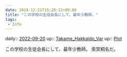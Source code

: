 ```yaml
---
date: 2024-12-21T15:20:12+09:00
title: "この学校の生徒会長にして、最年少教師。"
tags:
 - Info
---
```


daily:: [2022-09-20](Daily_Note/2022-09-20.md)
up:: [Takame_Hakkaido_Var](../Teino/Bar/Novel/Nacaria/Takame_Hakkaido_Var.md)
up:: [Plot](Bar/Novel/Chaos/Plot.md)

この学校の生徒会長にして、最年少教師。
索冥桐名だ。